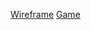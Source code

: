 [Wireframe](https://excalidraw.com/#room=0cd7242987147ce95e44,y9xskMlR50j2VRT_cfM9QA)
[Game](https://raclesty.github.io/concentration/)